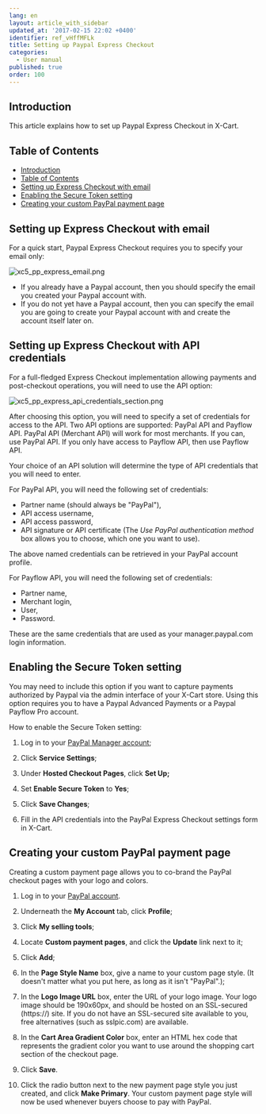 ```yaml
---
lang: en
layout: article_with_sidebar
updated_at: '2017-02-15 22:02 +0400'
identifier: ref_vHffMFLk
title: Setting up Paypal Express Checkout
categories:
  - User manual
published: true
order: 100
---
```



## Introduction

This article explains how to set up Paypal Express Checkout in X-Cart.

## Table of Contents

*   [Introduction](#introduction)
*   [Table of Contents](#table-of-contents)
*   [Setting up Express Checkout with email](#setting-up-express-checkout-with-email)
*   [Enabling the Secure Token setting](#enabling-the-secure-token-setting)
*   [Creating your custom PayPal payment page](#creating-your-custom-paypal-payment-page)

## Setting up Express Checkout with email

For a quick start, Paypal Express Checkout requires you to specify your email only:

![xc5_pp_express_email.png]({{site.baseurl}}/attachments/ref_vHffMFLk/xc5_pp_express_email.png)

*   If you already have a Paypal account, then you should specify the email you created your Paypal account with.
*   If you do not yet have a Paypal account, then you can specify the email you are going to create your Paypal account with and create the account itself later on.

## Setting up Express Checkout with API credentials
For a full-fledged Express Checkout implementation allowing payments and post-checkout operations, you will need to use the API option:

![xc5_pp_express_api_credentials_section.png]({{site.baseurl}}/attachments/ref_vHffMFLk/xc5_pp_express_api_credentials_section.png)

After choosing this option, you will need to specify a set of credentials for access to the API. Two API options are supported: PayPal API and Payflow API. PayPal API (Merchant API) will work for most merchants. If you can, use PayPal API. If you only have access to Payflow API, then use Payflow API. 

Your choice of an API solution will determine the type of API credentials that you will need to enter.

For PayPal API, you will need the following set of credentials: 
    
   *  Partner name (should always be "PayPal"),
   *  API access username,
   *  API access password,
   *  API signature or API certificate (The *Use PayPal authentication method* box allows you to choose, which one you want to use).

The above named credentials can be retrieved in your PayPal account profile.

For Payflow API, you will need the following set of credentials: 

   *  Partner name,
   *  Merchant login,
   *  User,
   *  Password.

These are the same credentials that are used as your manager.paypal.com login information.
    
## Enabling the Secure Token setting

You may need to include this option if you want to capture payments authorized by Paypal via the admin interface of your X-Cart store. Using this option requires you to have a Paypal Advanced Payments or a Paypal Payflow Pro account.

How to enable the Secure Token setting:

1.  Log in to your [PayPal Manager account](https://manager.paypal.com/);
2.  Click **Service Settings**;

3.  Under **Hosted Checkout Pages**, click **Set Up;**

4.  Set **Enable Secure Token** to **Yes**;

5.  Click **Save Changes**;

6.  Fill in the API credentials into the PayPal Express Checkout settings form in X-Cart.

## Creating your custom PayPal payment page

Creating a custom payment page allows you to co-brand the PayPal checkout pages with your logo and colors.

1.  Log in to your [PayPal account](https://www.paypal.com/).

2.  Underneath the **My Account** tab, click **Profile**;

3.  Click **My selling tools**;

4.  Locate **Custom payment pages**, and click the **Update** link next to it;

5.  Click **Add**;

6.  In the **Page Style Name** box, give a name to your custom page style. (It doesn't matter what you put here, as long as it isn't "PayPal".);

7.  In the **Logo Image URL** box, enter the URL of your logo image. Your logo image should be 190x60px, and should be hosted on an SSL-secured (https://) site. If you do not have an SSL-secured site available to you, free alternatives (such as sslpic.com) are available.

8.  In the **Cart Area Gradient Color** box, enter an HTML hex code that represents the gradient color you want to use around the shopping cart section of the checkout page.

9.  Click **Save**.

10.  Click the radio button next to the new payment page style you just created, and click **Make Primary**. Your custom payment page style will now be used whenever buyers choose to pay with PayPal.
